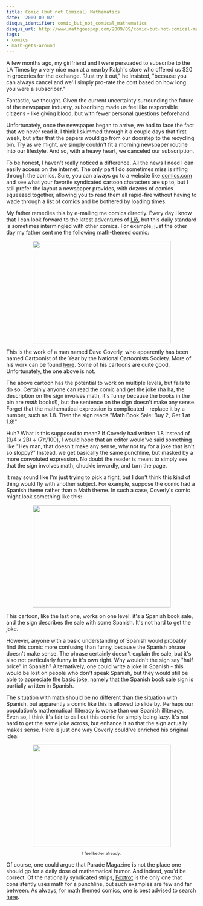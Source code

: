 ```yaml
---
title: Comic (but not Comical) Mathematics
date: '2009-09-02'
disqus_identifier: comic_but_not_comical_mathematics
disqus_url: http://www.mathgoespop.com/2009/09/comic-but-not-comical-mathematics.html
tags:
- comics
- math-gets-around
---
```

A few months ago, my girlfriend and I were persuaded to subscribe to the LA Times by a very nice man at a nearby Ralph's store who offered us $20 in groceries for the exchange.  "Just try it out," he insisted, "because you can always cancel and we'll simply pro-rate the cost based on how long you were a subscriber."

Fantastic, we thought.  Given the current uncertainty surrounding the future of the newspaper industry, subscribing made us feel like responsible citizens - like giving blood, but with fewer personal questions beforehand.

<p>Unfortunately, once the newspaper began to arrive, we had to face the fact that we never read it.  I think I skimmed through it a couple days that first week, but after that the papers would go from our doorstep to the recycling bin.  Try as we might, we simply couldn't fit a morning newspaper routine into our lifestyle.  And so, with a heavy heart, we canceled our subscription.</p>

<p>To be honest, I haven't really noticed a difference.  All the news I need I can easily access on the internet.  The only part I do sometimes miss is rifling through the comics.  Sure, you can always go to a website like <a href="http://comics.com/">comics.com</a> and see what your favorite syndicated cartoon characters are up to, but I still prefer the layout a newspaper provides, with dozens of comics squeezed together, allowing you to read them all rapid-fire without having to wade through a list of comics and be bothered by loading times.</p>

<p>My father remedies this by e-mailing me comics directly.  Every day I know that I can look forward to the latest adventures of <a href="http://en.wikipedia.org/wiki/Li%C5%8D">Liō</a>, but this daily standard is sometimes intermingled with other comics.  For example, just the other day my father sent me the following math-themed comic:</p>

<a href="http://2.bp.blogspot.com/_fM0L9abY3bo/Sp7wtVf4b5I/AAAAAAAAARA/iY6xYzLdZmI/s1600-h/comicoriginal.png"><img style="margin: 0px auto 10px; display: block; text-align: center; cursor: pointer; width: 365px; height: 270px;" src="http://2.bp.blogspot.com/_fM0L9abY3bo/Sp7wtVf4b5I/AAAAAAAAARA/iY6xYzLdZmI/s400/comicoriginal.png" border="0" alt="" /></a>

This is the work of a man named Dave Coverly, who apparently has been named Cartoonist of the Year by the National Cartoonists Society.  More of his work can be found <a href="http://www.parade.com/export/sites/default/news/slideshows/editors-pick/dave-coverly.html">here</a>.  Some of his cartoons are quite good.  Unfortunately, the one above is not.

<p>The above cartoon has the potential to work on multiple levels, but fails to do so.  Certainly anyone can read the comic and get the joke (ha ha, the description on the sign involves math, it's funny because the books in the bin are <span style="font-style: italic;">math</span> books!), but the sentence on the sign doesn't make any sense.  Forget that the mathematical expression is complicated - replace it by a number, such as 1.8.  Then the sign reads "Math Book Sale: Buy 2, Get 1 at 1.8!"</p>

<p>Huh?  What is this supposed to mean?  If Coverly had written 1.8 instead of (3/4 x 2B) ÷ (7π/100), I would hope that an editor would've said something like "Hey man, that doesn't make any sense, why not try for a joke that isn't so sloppy?"  Instead, we get basically the same punchline, but masked by a more convoluted expression.  No doubt the reader is meant to simply see that the sign involves math, chuckle inwardly, and turn the page.</p>

<p>It may sound like I'm just trying to pick a fight, but I don't think this kind of thing would fly with another subject.  For example, suppose the comic had a Spanish theme rather than a Math theme.  In such a case, Coverly's comic might look something like this:</p>

<p><a href="http://3.bp.blogspot.com/_fM0L9abY3bo/Sp7yq6gfBoI/AAAAAAAAARI/_AvtM6_7bFg/s1600-h/comicspanish.png"><img style="margin: 0px auto 10px; display: block; text-align: center; cursor: pointer; width: 365px; height: 270px;" src="http://3.bp.blogspot.com/_fM0L9abY3bo/Sp7yq6gfBoI/AAAAAAAAARI/_AvtM6_7bFg/s400/comicspanish.png" border="0" alt="" /></a></p>

<p>This cartoon, like the last one, works on one level: it's a Spanish book sale, and the sign describes the sale with some Spanish.  It's not hard to get the joke.</p>

<p>However, anyone with a basic understanding of Spanish would probably find this comic more confusing than funny, because the Spanish phrase doesn't make sense.  The phrase certainly doesn't explain the sale, but it's also not particularly funny in it's own right.  Why wouldn't the sign say "half price" in Spanish?  Alternatively, one could write a joke in Spanish - this would be lost on people who don't speak Spanish, but they would still be able to appreciate the basic joke, namely that the Spanish book sale sign is partially written in Spanish.</p>

<p>The situation with math should be no different than the situation with Spanish, but apparently a comic like this is allowed to slide by.  Perhaps our population's mathematical illiteracy is worse than our Spanish illiteracy.  Even so, I think it's fair to call out this comic for simply being lazy.  It's not hard to get the same joke across, but enhance it so that the sign actually makes sense.  Here is just one way Coverly could've enriched his original idea:</p>

<div style="text-align: center;"><a href="http://2.bp.blogspot.com/_fM0L9abY3bo/Sp72dJiZyBI/AAAAAAAAARY/6ZmhkseIwyQ/s1600-h/mathcomic.png"><img style="margin: 0px auto 10px; display: block; text-align: center; cursor: pointer; width: 365px; height: 270px;" src="http://2.bp.blogspot.com/_fM0L9abY3bo/Sp72dJiZyBI/AAAAAAAAARY/6ZmhkseIwyQ/s400/mathcomic.png" border="0" alt="" /></a><span style="font-size: 78%;">I feel better already.</span></div>

<p>Of course, one could argue that Parade Magazine is not the place one should go for a daily dose of mathematical humor.  And indeed, you'd be correct.  Of the nationally syndicated strips, <a href="http://foxtrot.com/">Foxtrot</a> is the only one that consistently uses math for a punchline, but such examples are few and far between.  As always, for math themed comics, one is best advised to search <a href="http://xkcd.com/">here</a>.</p>
